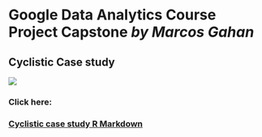 # Google Data Analytics Course Project Capstone *by Marcos Gahan*
## Cyclistic Case study
![](https://miro.medium.com/max/293/1*nPqUTH1pkj8BWtQrd8WYIg.png)

### Click here:
### [Cyclistic case study R Markdown]([https://rpubs.com/marcosgahan/991488](https://rpubs.com/marcosgahan/1116100)https://rpubs.com/marcosgahan/1116100)

